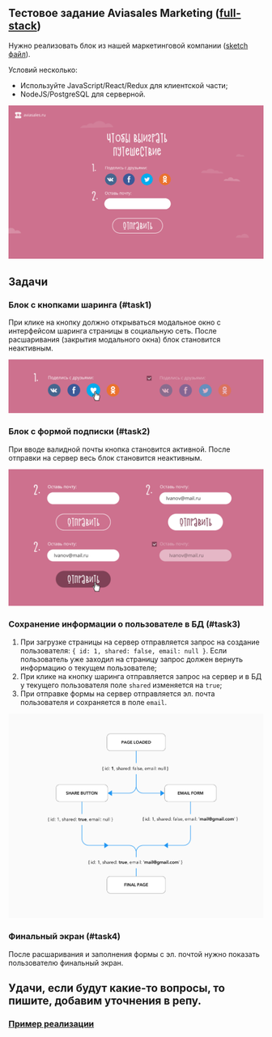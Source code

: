 ## Тестовое задание Aviasales Marketing ([full-stack](https://aviasales.recruitee.com/o/fullstack-developer))

Нужно реализовать блок из нашей маркетинговой компании ([sketch файл](design.sketch)).

Условий несколько:
- Используйте JavaScript/React/Redux для клиентской части;
- NodeJS/PostgreSQL для серверной.

![](preview.png?raw=true "")

## Задачи
### Блок с кнопками шаринга (#task1)
При клике на кнопку должно открываться модальное окно с интерфейсом шаринга страницы в социальную сеть. После расшаривания (закрытия модального окна) блок становится неактивным.

![](share.png?raw=true "")

### Блок с формой подписки (#task2)
При вводе валидной почты кнопка становится активной. После отправки на сервер весь блок становится неактивным.

![](email.png?raw=true "")

### Сохранение информации о пользователе в БД (#task3)
1. При загрузке страницы на сервер отправляется запрос на создание пользователя: `{ id: 1, shared: false, email: null }`. Если пользователь уже заходил на страницу запрос должен вернуть информацию о текущем пользователе;
2. При клике на кнопку шаринга отправляется запрос на сервер и в БД у текущего пользователя поле `shared` изменяется на `true`;
3. При отправке формы на сервер отправляется эл. почта пользователя и сохраняется в поле `email`.

![](scheme.png?raw=true "")

### Финальный экран (#task4)
После расшаривания и заполнения формы с эл. почтой нужно показать пользователю финальный экран.

## Удачи, если будут какие-то вопросы, то пишите, добавим уточнения в репу.

### [Пример реализации](https://kandidat.aviasales.ru)

